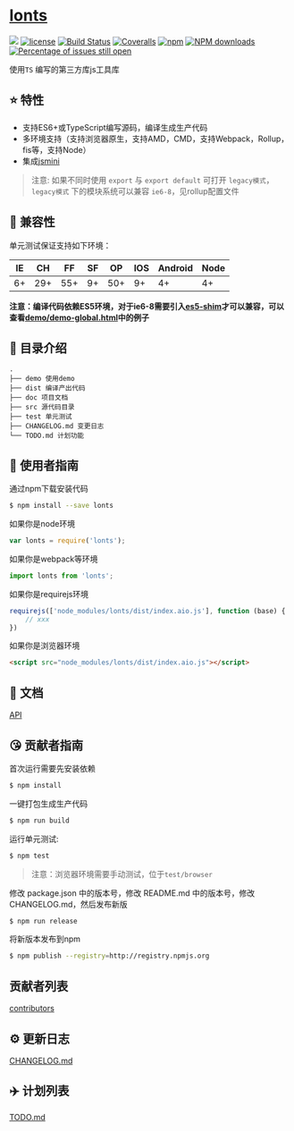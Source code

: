 # [lonts](https://github.com/dale426/lonts)
[![](https://img.shields.io/badge/Powered%20by-jslib%20base-brightgreen.svg)](https://github.com/yanhaijing/jslib-base)
[![license](https://img.shields.io/badge/license-MIT-blue.svg)](https://github.com/dale426/lonts/blob/master/LICENSE)
[![Build Status](https://travis-ci.org/dale426/lonts.svg?branch=master)](https://travis-ci.org/dale426/lonts)
[![Coveralls](https://img.shields.io/coveralls/dale426/lonts.svg)](https://coveralls.io/github/dale426/lonts)
[![npm](https://img.shields.io/badge/npm-0.1.0-orange.svg)](https://www.npmjs.com/package/lonts)
[![NPM downloads](http://img.shields.io/npm/dm/lonts.svg?style=flat-square)](http://www.npmtrends.com/lonts)
[![Percentage of issues still open](http://isitmaintained.com/badge/open/dale426/lonts.svg)](http://isitmaintained.com/project/dale426/lonts "Percentage of issues still open")

使用`TS` 编写的第三方库js工具库

## :star: 特性

- 支持ES6+或TypeScript编写源码，编译生成生产代码
- 多环境支持（支持浏览器原生，支持AMD，CMD，支持Webpack，Rollup，fis等，支持Node）
- 集成[jsmini](https://github.com/jsmini)

> 注意: 如果不同时使用 `export` 与 `export default` 可打开 `legacy模式`，`legacy模式` 下的模块系统可以兼容 `ie6-8`，见rollup配置文件

## :pill: 兼容性
单元测试保证支持如下环境：

| IE   | CH   | FF   | SF   | OP   | IOS  | Android   | Node  |
| ---- | ---- | ---- | ---- | ---- | ---- | ---- | ----- |
| 6+   | 29+ | 55+  | 9+   | 50+  | 9+   | 4+   | 4+ |

**注意：编译代码依赖ES5环境，对于ie6-8需要引入[es5-shim](http://github.com/es-shims/es5-shim/)才可以兼容，可以查看[demo/demo-global.html](./demo/demo-global.html)中的例子**

## :open_file_folder: 目录介绍

```
.
├── demo 使用demo
├── dist 编译产出代码
├── doc 项目文档
├── src 源代码目录
├── test 单元测试
├── CHANGELOG.md 变更日志
└── TODO.md 计划功能
```

## :rocket: 使用者指南

通过npm下载安装代码

```bash
$ npm install --save lonts
```

如果你是node环境

```js
var lonts = require('lonts');
```

如果你是webpack等环境

```js
import lonts from 'lonts';
```

如果你是requirejs环境

```js
requirejs(['node_modules/lonts/dist/index.aio.js'], function (base) {
    // xxx
})
```

如果你是浏览器环境

```html
<script src="node_modules/lonts/dist/index.aio.js"></script>
```

## :bookmark_tabs: 文档
[API](./doc/api.md)

## :kissing_heart: 贡献者指南
首次运行需要先安装依赖

```bash
$ npm install
```

一键打包生成生产代码

```bash
$ npm run build
```

运行单元测试:

```bash
$ npm test
```

> 注意：浏览器环境需要手动测试，位于`test/browser`

修改 package.json 中的版本号，修改 README.md 中的版本号，修改 CHANGELOG.md，然后发布新版

```bash
$ npm run release
```

将新版本发布到npm

```bash
$ npm publish --registry=http://registry.npmjs.org
```

## 贡献者列表

[contributors](https://github.com/dale426/lonts/graphs/contributors)

## :gear: 更新日志
[CHANGELOG.md](./CHANGELOG.md)

## :airplane: 计划列表
[TODO.md](./TODO.md)